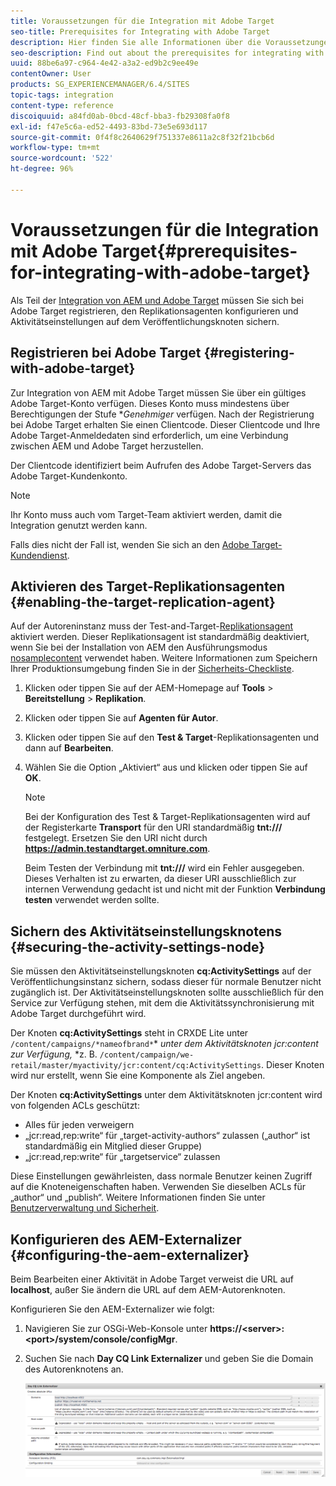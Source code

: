 ```yaml
---
title: Voraussetzungen für die Integration mit Adobe Target
seo-title: Prerequisites for Integrating with Adobe Target
description: Hier finden Sie alle Informationen über die Voraussetzungen für die Integration mit Adobe Target.
seo-description: Find out about the prerequisites for integrating with Adobe Target.
uuid: 88be6a97-c964-4e42-a3a2-ed9b2c9ee49e
contentOwner: User
products: SG_EXPERIENCEMANAGER/6.4/SITES
topic-tags: integration
content-type: reference
discoiquuid: a84fd0ab-0bcd-48cf-bba3-fb29308fa0f8
exl-id: f47e5c6a-ed52-4493-83bd-73e5e693d117
source-git-commit: 0f4f8c2640629f751337e8611a2c8f32f21bcb6d
workflow-type: tm+mt
source-wordcount: '522'
ht-degree: 96%

---
```


# Voraussetzungen für die Integration mit Adobe Target{#prerequisites-for-integrating-with-adobe-target}

Als Teil der [Integration von AEM und Adobe Target](/help/sites-administering/target.md) müssen Sie sich bei Adobe Target registrieren, den Replikationsagenten konfigurieren und Aktivitätseinstellungen auf dem Veröffentlichungsknoten sichern.

## Registrieren bei Adobe Target {#registering-with-adobe-target}

Zur Integration von AEM mit Adobe Target müssen Sie über ein gültiges Adobe Target-Konto verfügen. Dieses Konto muss mindestens über Berechtigungen der Stufe **Genehmiger* verfügen. Nach der Registrierung bei Adobe Target erhalten Sie einen Clientcode. Dieser Clientcode und Ihre Adobe Target-Anmeldedaten sind erforderlich, um eine Verbindung zwischen AEM und Adobe Target herzustellen.

Der Clientcode identifiziert beim Aufrufen des Adobe Target-Servers das Adobe Target-Kundenkonto.

>[!NOTE]
>
>Ihr Konto muss auch vom Target-Team aktiviert werden, damit die Integration genutzt werden kann.
>
>
>Falls dies nicht der Fall ist, wenden Sie sich an den [Adobe Target-Kundendienst](https://experienceleague.adobe.com/docs/target/using/cmp-resources-and-contact-information.html).

## Aktivieren des Target-Replikationsagenten {#enabling-the-target-replication-agent}

Auf der Autoreninstanz muss der Test-and-Target-[Replikationsagent](/help/sites-deploying/replication.md) aktiviert werden. Dieser Replikationsagent ist standardmäßig deaktiviert, wenn Sie bei der Installation von AEM den Ausführungsmodus [nosamplecontent](/help/sites-deploying/configure-runmodes.md#using-samplecontent-and-nosamplecontent) verwendet haben. Weitere Informationen zum Speichern Ihrer Produktionsumgebung finden Sie in der [Sicherheits-Checkliste](/help/sites-administering/security-checklist.md).

1. Klicken oder tippen Sie auf der AEM-Homepage auf **Tools** > **Bereitstellung** > **Replikation**.
1. Klicken oder tippen Sie auf **Agenten für Autor**.
1. Klicken oder tippen Sie auf den **Test &amp; Target**-Replikationsagenten und dann auf **Bearbeiten**.
1. Wählen Sie die Option „Aktiviert“ aus und klicken oder tippen Sie auf **OK**.

   >[!NOTE]
   >
   >Bei der Konfiguration des Test &amp; Target-Replikationsagenten wird auf der Registerkarte **Transport** für den URI standardmäßig **tnt:///** festgelegt. Ersetzen Sie den URI nicht durch **https://admin.testandtarget.omniture.com**.
   >
   >Beim Testen der Verbindung mit **tnt:///** wird ein Fehler ausgegeben. Dieses Verhalten ist zu erwarten, da dieser URI ausschließlich zur internen Verwendung gedacht ist und nicht mit der Funktion **Verbindung testen** verwendet werden sollte.

## Sichern des Aktivitätseinstellungsknotens {#securing-the-activity-settings-node}

Sie müssen den Aktivitätseinstellungsknoten **cq:ActivitySettings** auf der Veröffentlichungsinstanz sichern, sodass dieser für normale Benutzer nicht zugänglich ist. Der Aktivitätseinstellungsknoten sollte ausschließlich für den Service zur Verfügung stehen, mit dem die Aktivitätssynchronisierung mit Adobe Target durchgeführt wird.

Der Knoten **cq:ActivitySettings** steht in CRXDE Lite unter `/content/campaigns/*nameofbrand*`* *unter dem Aktivitätsknoten jcr:content zur Verfügung,* *z. B. `/content/campaign/we-retail/master/myactivity/jcr:content/cq:ActivitySettings`. Dieser Knoten wird nur erstellt, wenn Sie eine Komponente als Ziel angeben.

Der Knoten **cq:ActivitySettings** unter dem Aktivitätsknoten jcr:content wird von folgenden ACLs geschützt:

* Alles für jeden verweigern
* „jcr:read,rep:write“ für „target-activity-authors“ zulassen („author“ ist standardmäßig ein Mitglied dieser Gruppe)
* „jcr:read,rep:write“ für „targetservice“ zulassen

Diese Einstellungen gewährleisten, dass normale Benutzer keinen Zugriff auf die Knoteneigenschaften haben. Verwenden Sie dieselben ACLs für „author“ und „publish“. Weitere Informationen finden Sie unter [Benutzerverwaltung und Sicherheit](/help/sites-administering/security.md).

## Konfigurieren des AEM-Externalizer {#configuring-the-aem-externalizer}

Beim Bearbeiten einer Aktivität in Adobe Target verweist die URL auf **localhost**, außer Sie ändern die URL auf dem AEM-Autorenknoten.

Konfigurieren Sie den AEM-Externalizer wie folgt:

1. Navigieren Sie zur OSGi-Web-Konsole unter **https://&lt;server>:&lt;port>/system/console/configMgr**.
1. Suchen Sie nach **Day CQ Link Externalizer** und geben Sie die Domain des Autorenknotens an.

   ![chlimage_1-120](assets/chlimage_1-120.png)
